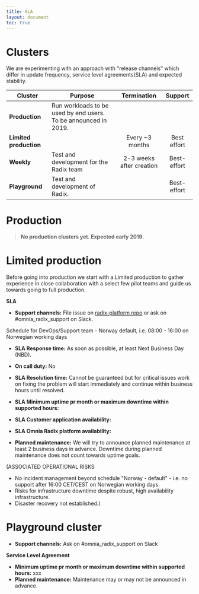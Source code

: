 ```yaml
---
title: SLA
layout: document
toc: true
---
```



# Clusters
We are experimenting with an approach with "release channels" which differ in update frequency, service level agreements(SLA) and expected stability.

|    Cluster            |                       Purpose                              |      Termination     |   Support    |     
|-----------------------|------------------------------------------------------------|:--------------------:|:------------:|
| **Production**        | Run workloads to be used by end users.  To be announced in 2019. |               |              |      
| **Limited production**|                                                            | Every ~3 months      | Best effort |    
| **Weekly**     | Test and development for the Radix team                           | 2-3 weeks after creation | Best-effort |  
| **Playground**  | Test and development of Radix.                                   |                 | Best-effort  |  

# Production 

> **No production clusters yet. Expected early 2019.**

# Limited production 

Before going into production we start with a Limited production to gather experience in close collaboration with a select few pilot teams and guide us towards going to full production.

**SLA**
  * **Support channels:** File issue on [radix-platform repo](https://github.com/equinor/radix-platform/issues) or ask on #omnia_radix_support on Slack.
  
  Schedule for DevOps/Support team - Norway default, i.e. 08:00 - 16:00 on Norwegian working days
  
  * **SLA Response time:** As soon as possible, at least Next Business Day (NBD).
  * **On call duty:** No  
  * **SLA Resolution time:** Cannot be guaranteed but for critical issues work on fixing the problem will start immediately and continue within business hours until resolved.
  
  * **SLA Minimum uptime pr month or maximum downtime within supported hours:**
  * **SLA Customer application availability:**
  * **SLA Omnia Radix platform availability:** 
  * **Planned maintenance:** We will try to announce planned maintenance at least 2 business days in advance. Downtime during planned maintenance does not count towards uptime goals.
  
  
(ASSOCIATED OPERATIONAL RISKS
- No incident management beyond schedule "Norway - default" - i.e. no support after 16:00 CET/CEST on Norwegian working days.
- Risks for infrastructure downtime despite robust, high availability infrastructure.
- Disaster recovery not established.)


# Playground cluster

  * **Support channels:** Ask on #omnia_radix_support on Slack

**Service Level Agreement**
  * **Minimum uptime pr month or maximum downtime within supported hours:** xxx
  * **Planned maintenance:** Maintenance may or may not be announced in advance.

